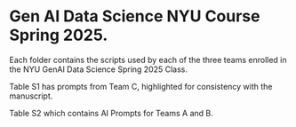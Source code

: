 # Gen AI Data Science NYU Course Spring 2025.

Each folder contains the scripts used by each of the three teams enrolled in the NYU GenAI Data Science Spring 2025 Class.

Table S1 has prompts from Team C, highlighted for consistency with the manuscript. 

Table S2 which contains AI Prompts for Teams A and B.

